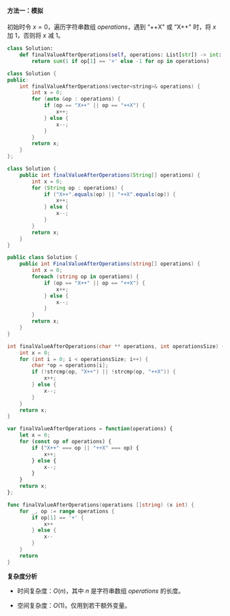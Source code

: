 #### 方法一：模拟

初始时令 $x=0$，遍历字符串数组 $\textit{operations}$，遇到 $\text{``++X"}$ 或 $\text{``X++"}$ 时，将 $x$ 加 $1$，否则将 $x$ 减 $1$。

```Python [sol1-Python3]
class Solution:
    def finalValueAfterOperations(self, operations: List[str]) -> int:
        return sum(1 if op[1] == '+' else -1 for op in operations)
```

```C++ [sol1-C++]
class Solution {
public:
    int finalValueAfterOperations(vector<string>& operations) {
        int x = 0;
        for (auto &op : operations) {
            if (op == "X++" || op == "++X") {
                x++;
            } else {
                x--;
            }
        }
        return x;
    }
};
```

```Java [sol1-Java]
class Solution {
    public int finalValueAfterOperations(String[] operations) {
        int x = 0;
        for (String op : operations) {
            if ("X++".equals(op) || "++X".equals(op)) {
                x++;
            } else {
                x--;
            }
        }
        return x;
    }
}
```

```C# [sol1-C#]
public class Solution {
    public int FinalValueAfterOperations(string[] operations) {
        int x = 0;
        foreach (string op in operations) {
            if (op == "X++" || op == "++X") {
                x++;
            } else {
                x--;
            }
        }
        return x;
    }
}
```

```C [sol1-C]
int finalValueAfterOperations(char ** operations, int operationsSize) {
    int x = 0;
    for (int i = 0; i < operationsSize; i++) {
        char *op = operations[i];
        if (!strcmp(op, "X++") || !strcmp(op, "++X")) {
            x++;
        } else {
            x--;
        }
    }
    return x;
}
```

```JavaScript [sol1-JavaScript]
var finalValueAfterOperations = function(operations) {
    let x = 0;
    for (const op of operations) {
        if ("X++" === op || "++X" === op) {
            x++;
        } else {
            x--;
        }
    }
    return x;
};
```

```go [sol1-Golang]
func finalValueAfterOperations(operations []string) (x int) {
	for _, op := range operations {
		if op[1] == '+' {
			x++
		} else {
			x--
		}
	}
	return
}
```

**复杂度分析**

+ 时间复杂度：$O(n)$，其中 $n$ 是字符串数组 $\textit{operations}$ 的长度。

+ 空间复杂度：$O(1)$。仅用到若干额外变量。